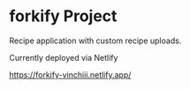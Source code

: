 # forkify Project

Recipe application with custom recipe uploads.

Currently deployed via Netlify

https://forkify-vinchiii.netlify.app/
